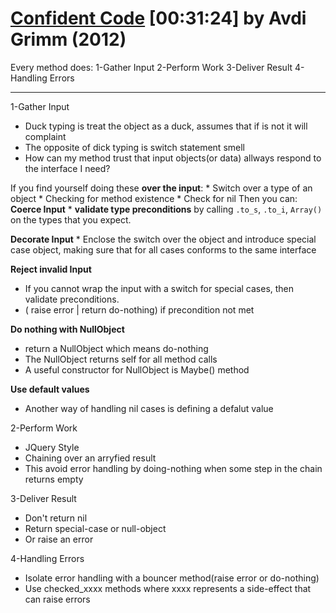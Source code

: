 # [Confident Code](https://www.youtube.com/watch?v=T8J0j2xJFgQ) [00:31:24] by **Avdi Grimm** (2012)

Every method does:
1-Gather Input
2-Perform Work
3-Deliver Result
4-Handling Errors

-----------------------

1-Gather Input
  * Duck typing is treat the object as a duck, assumes that if is not it will complaint
  * The opposite of dick typing is switch statement smell
  * How can my method trust that input objects(or data) allways respond to the interface I need?

  If you find yourself doing these __over the input__:
    * Switch over a type of an object
    * Checking for method existence
    * Check for nil
  Then you can:
  __Coerce Input__
    * __validate type preconditions__ by calling `.to_s`, `.to_i`, `Array()` on the types that you expect.

__Decorate Input__
    * Enclose the switch over the object and introduce special case object,
       making sure that for all cases conforms to the same interface

__Reject invalid Input__
  * If you cannot wrap the input with a switch for special cases, then validate preconditions.
  * ( raise error | return do-nothing) if precondition not met

__Do nothing with NullObject__
  * return a NullObject which means do-nothing
  * The NullObject returns self for all method calls
  * A useful constructor for NullObject is Maybe() method

__Use default values__
  * Another way of handling nil cases is defining a defalut value

2-Perform Work
* JQuery Style
* Chaining over an arryfied result
* This avoid error handling by doing-nothing when some step in the chain returns empty

3-Deliver Result
* Don't return nil
* Return special-case or null-object
* Or raise an error

4-Handling Errors
* Isolate error handling with a bouncer method(raise error or do-nothing)
* Use checked_xxxx methods where xxxx represents a side-effect that can raise errors
